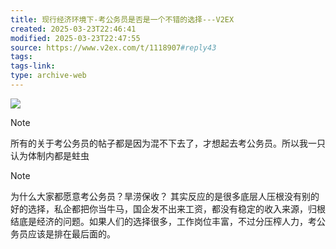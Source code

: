```yaml
---
title: 现行经济环境下-考公务员是否是一个不错的选择---V2EX
created: 2025-03-23T22:46:41
modified: 2025-03-23T22:47:55
source: https://www.v2ex.com/t/1118907#reply43
tags: 
tags-link: 
type: archive-web
---
```


![](https://i.imgur.com/x1BsRwg.png)

> [!note]
> 所有的关于考公务员的帖子都是因为混不下去了，才想起去考公务员。所以我一只认为体制内都是蛀虫

> [!NOTE]
> 为什么大家都愿意考公务员？旱涝保收？ 其实反应的是很多底层人压根没有别的好的选择，私企都把你当牛马，国企发不出来工资，都没有稳定的收入来源，归根结底是经济的问题。如果人们的选择很多，工作岗位丰富，不过分压榨人力，考公务员应该是排在最后面的。
